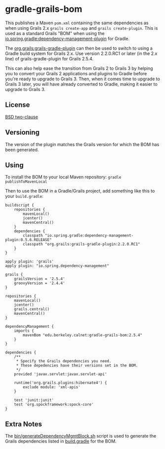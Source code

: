 # gradle-grails-bom

This publishes a Maven `pom.xml` containing the same dependencies as when
using Grails 2.x `grails create-app` and `grails create-plugin`.  This is
used as a standard Grails "BOM" when using the
[io.spring.gradle:dependency-management-plugin](https://github.com/spring-gradle-plugins/dependency-management-plugin)
for Gradle.

The
[org.grails:grails-gradle-plugin](https://github.com/grails/grails-gradle-plugin)
can then be used to switch to using a Gradle build system for Grails 2.x. 
Use version 2.2.0.RC1 or later (in the 2.x line) of grails-gradle-plugin for
Grails 2.5.4.

This can also help ease the transition from Grails 2 to Grails 3 by helping
you to convert your Grails 2 applications and plugins to Gradle before
you're ready to upgrade to Grails 3.  Then, when it comes time to upgrade to
Grails 3 later, you will have already converted to Gradle, making it easier
to upgrade to Grails 3.

## License

[BSD two-clause](LICENSE.txt)

## Versioning

The version of the plugin matches the Grails version for which the BOM has
been generated.

## Using

To install the BOM to your local Maven repository:
`gradle publishToMavenLocal`

Then to use the BOM in a Gradle/Grails project, add something like this to
your `build.gradle`:
```
buildscript {
    repositories {
        mavenLocal()
        jcenter()
        mavenCentral()
    }
    dependencies {
        classpath "io.spring.gradle:dependency-management-plugin:0.5.6.RELEASE"
        classpath "org.grails:grails-gradle-plugin:2.2.0.RC1"
    }
}

apply plugin: 'grails'
apply plugin: "io.spring.dependency-management"

grails {
    grailsVersion = '2.5.4'
    groovyVersion = '2.4.4'
}

repositories {
    mavenLocal()
    jcenter()
    grails.central()
    mavenCentral()
}

dependencyManagement {
    imports {
        mavenBom "edu.berkeley.calnet:gradle-grails-bom:2.5.4"
    }
}

dependencies {
    /**
     * Specify the Grails dependencies you need.
     * These depedencies have their versions set in the BOM.
     */
    provided 'javax.servlet:javax.servlet-api'

    runtime('org.grails.plugins:hibernate4') {
        exclude module: 'xml-apis'
    }

    test 'junit:junit'
    test 'org.spockframework:spock-core'
}
```

## Extra Notes

The [bin/generateDependencyMgmtBlock.sh](bin/generateDependencyMgmtBlock.sh)
script is used to generate the Grails dependencies listed in
[build.gradle](build.gradle) for the BOM.
